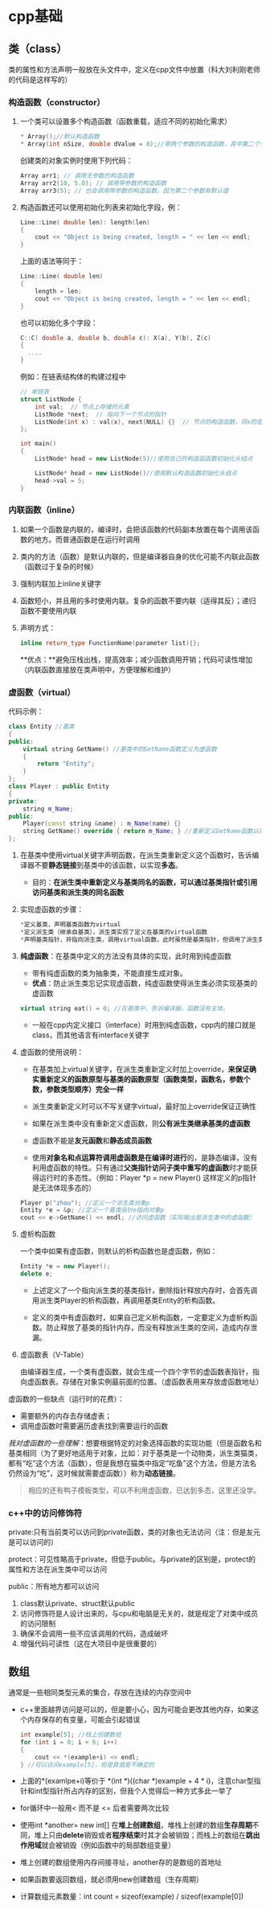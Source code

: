 #   cpp基础

## 类（class）

类的属性和方法声明一般放在头文件中，定义在cpp文件中放置（科大刘利刚老师的代码是这样写的）

### 构造函数（constructor）

1. 一个类可以设置多个构造函数（函数重载，适应不同的初始化需求）		

    ```cpp
    * Array();//默认构造函数
    * Array(int nSize, double dValue = 0);//带两个参数的构造函数，其中第二个参数有一个默认值
    ```

	创建类的对象实例时使用下列代码：

    ```cpp
    Array arr1; // 调用无参数的构造函数
    Array arr2(10, 5.0); // 调用带参数的构造函数
    Array arr3(5); // 也会调用带参数的构造函数，因为第二个参数有默认值
    ```

2. 构造函数还可以使用初始化列表来初始化字段，例：

    ```cpp
    Line::Line( double len): length(len)
    {
        cout << "Object is being created, length = " << len << endl;
    }
    ```

	上面的语法等同于：

    ```cpp
    Line::Line( double len)
    {
        length = len;
        cout << "Object is being created, length = " << len << endl;
    }
    ```

	也可以初始化多个字段：

    ```cpp
    C::C( double a, double b, double c): X(a), Y(b), Z(c)
    {
      ....
    }
    ```

	例如：在链表结构体的构建过程中

    ```cpp
    // 单链表
    struct ListNode {
        int val;  // 节点上存储的元素
        ListNode *next;  // 指向下一个节点的指针
        ListNode(int x) : val(x), next(NULL) {}  // 节点的构造函数，将x的值赋给val，next指针为空
    };
    
    int main()
    {
        ListNode* head = new ListNode(5)//使用自己的构造函函数初始化头结点
    
        ListNode* head = new ListNode()//使用默认构造函数初始化头结点
        head->val = 5;
    }
    ```

### 内联函数（inline）

1. 如果一个函数是内联的，编译时，会把该函数的代码副本放置在每个调用该函数的地方。而普通函数是在运行时调用

2. 类内的方法（函数）是默认内联的，但是编译器自身的优化可能不内联此函数（函数过于复杂的时候）

3. 强制内联加上inline关键字

4. 函数短小，并且用的多时使用内联。复杂的函数不要内联（适得其反）；递归函数不要使用内联

5. 声明方式：

    ```cpp
    inline return_type FunctionName(parameter list){};
    ```

	**优点：**避免压栈出栈，提高效率；减少函数调用开销；代码可读性增加（内联函数直接放在类声明中，方便理解和维护）

### 虚函数（virtual）

   代码示例：
```cpp
class Entity //基类
{
public:
	virtual string GetName() //基类中的GetName函数定义为虚函数
    {
        return "Entity";
    }
};
class Player : public Entity
{
private:
	string m_Name;
public:
	Player(const string &name) : m_Name(name) {}
	string GetName() override { return m_Name; } //重新定义GetName函数以实现多态
};
```

1. 在基类中使用virtual关键字声明函数，在派生类重新定义这个函数时，告诉编译器不要**静态链接**到基类中的该函数，以实现**多态**。

	* 目的：**在派生类中重新定义与基类同名的函数，可以通过基类指针或引用访问基类和派生类的同名函数**

2. 实现虚函数的步骤：

    ```cpp
    *定义基类，声明基类函数为virtual
    *定义派生类（继承自基类），派生类实现了定义在基类的virtual函数
    *声明基类指针，并指向派生类，调用virtual函数，此时虽然是基类指针，但调用了派生类实现的virtual函数
    ```

3. **纯虚函数**：在基类中定义的方法没有具体的实现，此时用到纯虚函数
	* 带有纯虚函数的类为抽象类，不能直接生成对象。
	* **优点**：防止派生类忘记实现虚函数，纯虚函数使得派生类必须实现基类的虚函数
    ```cpp
    virtual string eat() = 0; //在基类中，告诉编译器，函数没有主体。
    ```

	* 一般在cpp内定义接口（interface）时用到纯虚函数，cpp内的接口就是class，而其他语言有interface关键字
	
4. 虚函数的使用说明：

    * 在基类加上virtual关键字，在派生类重新定义时加上override，**来保证确实重新定义的函数原型与基类的函数原型（函数类型，函数名，参数个数，参数类型顺序）完全一样**

    * 派生类重新定义时可以不写关键字virtual，最好加上override保证正确性

    * 如果在派生类中没有重新定义虚函数，则**公有派生类继承基类的虚函数**

    * 虚函数不能是**友元函数**和**静态成员函数**

    * 使用**对象名和点运算符调用虚函数是在编译时进行**的，是静态编译，没有利用虚函数的特性。只有通过**父类指针访问子类中重写的虚函数**时才能获得运行时的多态性。（例如：Player *p = new Player() 这样定义的p指针是无法体现多态的）

    ```cpp
    Player p("zhou"); //定义一个派生类对象p
    Entity *e = &p; //定义一个基类指针e指向对象p
    cout << e->GetName() << endl; //访问虚函数（实际输出是派生类中的虚函数）
    ```

5. 虚析构函数

   一个类中如果有虚函数，则默认的析构函数也是虚函数，例如：

    ```cpp
    Entity *e = new Player();
    delete e;
    ```

   * 上述定义了一个指向派生类的基类指针，删除指针释放内存时，会首先调用派生类Player的析构函数，再调用基类Entity的析构函数。

   * 定义的类中有虚函数时，如果自己定义析构函数，一定要定义为虚析构函数。防止释放了基类的指针内存，而没有释放派生类的空间，造成内存泄漏。

6. 虚函数表（V-Table）

   由编译器生成，一个类有虚函数，就会生成一个四个字节的虚函数表指针，指向虚函数表。存储在对象实例最前面的位置。（虚函数表用来存放虚函数地址）

虚函数的一些缺点（运行时的花费）：

* 需要额外的内存去存储虚表；
* 调用虚函数时需要遍历虚表找到需要运行的函数

*我对虚函数的一些理解*：想要根据特定的对象选择函数的实现功能（但是函数名和基类相同（为了更好地适用于对象，比如：对于基类是一个动物类，派生类猫类，都有“吃”这个方法（函数），但是我想在猫类中指定“吃鱼”这个方法，但是方法名仍然设为“吃”，这时候就需要虚函数））称为**动态链接**。

> 相应的还有鸭子模板类型，可以不利用虚函数，已达到多态，这里还没学。

### c++中的访问修饰符

private:只有当前类可以访问到private函数，类的对象也无法访问（注：但是友元是可以访问的）

protect：可见性略高于private，但低于public。与private的区别是，protect的属性和方法在派生类中可以访问

public：所有地方都可以访问

1. class默认private、struct默认public
2. 访问修饰符是人设计出来的，与cpu和电脑是无关的，就是规定了对类中成员的访问限制
3. 确保不会调用一些不应该调用的代码，造成破坏
4. 增强代码可读性（这在大项目中是很重要的）

## 数组

  通常是一些相同类型元素的集合，存放在连续的内存空间中 

* c++里面越界访问是可以的，但是要小心，因为可能会更改其他内存，如果这个内存保存的有变量，可能会引起错误

  ```cpp
  int example[5]; //栈上创建数组
  for (int i = 0; i < 6; i++) 
  {
      cout << *(example+i) << endl;
  } //可以访问example[5]，但是其值是不确定的
  ```

* 上面的*(examlpe+i)等价于  *(int *)((char *)example + 4 * i)，注意char型指针和int型指针所占内存的区别，但我个人觉得后一种方式多此一举了
* for循环中一般用< 而不是 <= 后者需要两次比较
* 使用int *another= new int[] 在**堆上创建数组**，堆栈上创建的数组**生存周期**不同，堆上只由**delete**销毁或者**程序结束**时其才会被销毁；而栈上的数组在**跳出作用域**就会被销毁（例如函数中的局部数组变量）
* 堆上创建的数组使用内存间接寻址，another存的是数组的首地址
* 如果函数要返回数组，就必须用new创建数组（生存周期）
* 计算数组元素数量：int count = sizeof(example) / sizeof(example[0])

